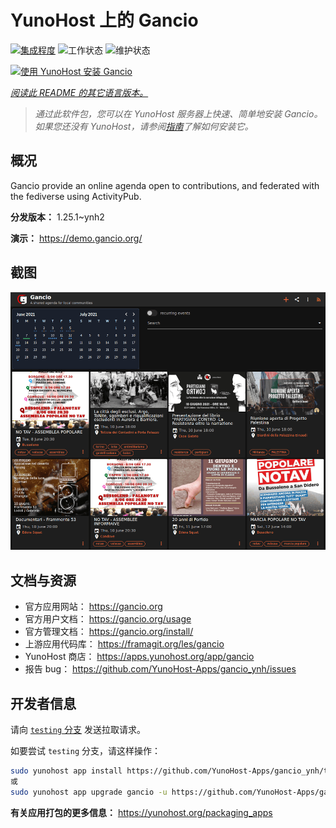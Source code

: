 <!--
注意：此 README 由 <https://github.com/YunoHost/apps/tree/master/tools/readme_generator> 自动生成
请勿手动编辑。
-->

# YunoHost 上的 Gancio

[![集成程度](https://apps.yunohost.org/badge/integration/gancio)](https://ci-apps.yunohost.org/ci/apps/gancio/)
![工作状态](https://apps.yunohost.org/badge/state/gancio)
![维护状态](https://apps.yunohost.org/badge/maintained/gancio)

[![使用 YunoHost 安装 Gancio](https://install-app.yunohost.org/install-with-yunohost.svg)](https://install-app.yunohost.org/?app=gancio)

*[阅读此 README 的其它语言版本。](./ALL_README.md)*

> *通过此软件包，您可以在 YunoHost 服务器上快速、简单地安装 Gancio。*  
> *如果您还没有 YunoHost，请参阅[指南](https://yunohost.org/install)了解如何安装它。*

## 概况

Gancio provide an online agenda open to contributions, and federated with the fediverse using ActivityPub.


**分发版本：** 1.25.1~ynh2

**演示：** <https://demo.gancio.org/>

## 截图

![Gancio 的截图](./doc/screenshots/screenshot.png)

## 文档与资源

- 官方应用网站： <https://gancio.org>
- 官方用户文档： <https://gancio.org/usage>
- 官方管理文档： <https://gancio.org/install/>
- 上游应用代码库： <https://framagit.org/les/gancio>
- YunoHost 商店： <https://apps.yunohost.org/app/gancio>
- 报告 bug： <https://github.com/YunoHost-Apps/gancio_ynh/issues>

## 开发者信息

请向 [`testing` 分支](https://github.com/YunoHost-Apps/gancio_ynh/tree/testing) 发送拉取请求。

如要尝试 `testing` 分支，请这样操作：

```bash
sudo yunohost app install https://github.com/YunoHost-Apps/gancio_ynh/tree/testing --debug
或
sudo yunohost app upgrade gancio -u https://github.com/YunoHost-Apps/gancio_ynh/tree/testing --debug
```

**有关应用打包的更多信息：** <https://yunohost.org/packaging_apps>
